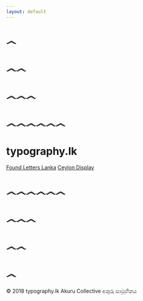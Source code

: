 ```yaml
---
layout: default
---
```





# ෴

# ෴෴

# ෴෴෴ 

# ෴෴෴෴෴෴ 

# typography.lk

[Found Letters Lanka](http://found.typography.lk/)  [Ceylon Display](http://display.typography.lk/)

# ෴෴෴෴෴෴ 

# ෴෴෴ 

# ෴෴

# ෴


 © 2018 typography.lk Akuru Collective අකුරු සාමූහිකය  







